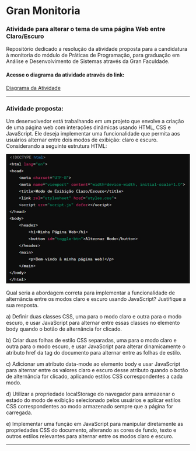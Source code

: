 # Gran Monitoria
### Atividade para alterar o tema de uma página Web entre Claro/Escuro

Repositório dedicado a resolução da atividade proposta para a candidatura à monitoria do módulo de Práticas de Programação, para graduação 
em Análise e Desenvolvimento de Sistemas através da Gran Faculdade.

#### Acesse o diagrama da atividade através do link: 
[Diagrama da Atividade](https://www.tldraw.com/s/v2_c_GaHs0pFp7-6soDbKgOu4y?v=774%2C464%2C2461%2C1178&p=1J1r6YfJOoUsLYqnlf9j4)

<hr>

### Atividade proposta:
Um desenvolvedor está trabalhando em um projeto que envolve a criação de uma página web
com interações dinâmicas usando HTML, CSS e JavaScript. Ele deseja implementar uma
funcionalidade que permita aos usuários alternar entre dois modos de exibição: claro e escuro.
Considerando a seguinte estrutura HTML:

<p align="center">
<img width="600" src = "https://github.com/pgustavo23/granMonitoria/blob/feb915edc998fce7b6808b860025c8daf357782e/Imagens/Estrutura%20Proposta.jpeg">
</p>

Qual seria a abordagem correta para implementar a funcionalidade de alternância entre os
modos claro e escuro usando JavaScript? Justifique a sua resposta.

a) Definir duas classes CSS, uma para o modo claro e outra para o modo escuro, e usar JavaScript
para alternar entre essas classes no elemento body quando o botão de alternância for clicado.

b) Criar duas folhas de estilo CSS separadas, uma para o modo claro e outra para o modo escuro,
e usar JavaScript para alterar dinamicamente o atributo href da tag <link> do documento para
alternar entre as folhas de estilo.

c) Adicionar um atributo data-mode ao elemento body e usar JavaScript para alternar entre os
valores claro e escuro desse atributo quando o botão de alternância for clicado, aplicando estilos
CSS correspondentes a cada modo.

d) Utilizar a propriedade localStorage do navegador para armazenar o estado do modo de
exibição selecionado pelos usuários e aplicar estilos CSS correspondentes ao modo armazenado
sempre que a página for carregada.

e) Implementar uma função em JavaScript para manipular diretamente as propriedades CSS do
documento, alterando as cores de fundo, texto e outros estilos relevantes para alternar entre
os modos claro e escuro.

<hr>
